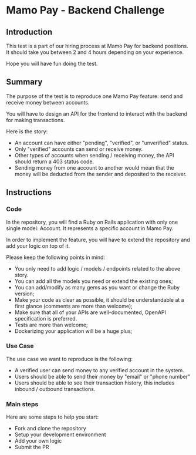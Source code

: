 # Mamo Pay - Backend Challenge

## Introduction

This test is a part of our hiring process at Mamo Pay for backend positions. It should take you between 2 and 4 hours depending on your experience. 

Hope you will have fun doing the test.

## Summary

The purpose of the test is to reproduce one Mamo Pay feature: send and receive money between accounts.

You will have to design an API for the frontend to interact with the backend for making transactions.

Here is the story:

- An account can have either "pending", "verified", or "unverified" status.
- Only "verified" accounts can send or receive money.
- Other types of accounts when sending / receiving money, the API should return a 403 status code.
- Sending money from one account to another would mean that the money will be deducted from the sender and deposited to the receiver.

## Instructions

### Code

In the repository, you will find a Ruby on Rails application with only one single model: Account. It represents a specific account in Mamo Pay.

In order to implement the feature, you will have to extend the repository and add your logic on top of it.

Please keep the following points in mind:

- You only need to add logic / models / endpoints related to the above story.
- You can add all the models you need or extend the existing ones;
- You can add/modify as many gems as you want or change the Ruby version;
- Make your code as clear as possible, it should be understandable at a first glance (comments are more than welcome);
- Make sure that all of your APIs are well-documented, OpenAPI specification is preferred.
- Tests are more than welcome;
- Dockerizing your application will be a huge plus;

### Use Case

The use case we want to reproduce is the following:

- A verified user can send money to any verified account in the system.
- Users should be able to send their money by "email" or "phone number"
- Users should be able to see their transaction history, this includes inbound / outbound transactions.

### Main steps

Here are some steps to help you start:

- Fork and clone the repository
- Setup your development environment
- Add your own logic
- Submit the PR
